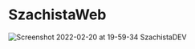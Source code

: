 # SzachistaWeb

![Screenshot 2022-02-20 at 19-59-34 SzachistaDEV](https://user-images.githubusercontent.com/99079980/154859477-fb677704-ff48-47c7-99a4-71051901986b.png)
